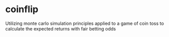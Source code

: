 # coinflip
Utilizing monte carlo simulation principles applied to a game of coin toss to calculate the expected returns with fair betting odds

